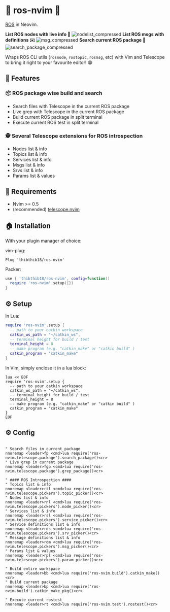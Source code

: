 # 🐢 ros-nvim 🐢
[ROS](https://www.ros.org) in Neovim.

**List ROS nodes with live info 🔦**
![nodelist_compressed](https://user-images.githubusercontent.com/37300147/135919833-d8988f88-7bf6-4e62-928a-5470ff18a1b5.gif)
**List ROS msgs with definitions ✉️**
![msg_compressed](https://user-images.githubusercontent.com/37300147/135919840-d5978470-f50e-4d66-9c02-dc6120189da4.gif)
**Search current ROS package 🔎**
![search_package_compressed](https://user-images.githubusercontent.com/37300147/135919843-af069238-8483-43c0-85ee-35ac1e08b3f0.gif)

Wraps ROS CLI utils (`rosnode`, `rostopic`, `rosmsg`, etc) with Vim and Telescope to bring it right to your favourite editor! 😁

## 🤩 Features

### 📦 ROS package wise build and search

- Search files with Telescope in the current ROS package
- Live grep with Telescope in the current ROS package
- Build current ROS package in split terminal
- Execute current ROS test in split terminal

### 🕵️  Several Telescope extensions for ROS introspection

- Nodes list & info
- Topics list & info
- Services list & info
- Msgs list & info
- Srvs list & info
- Params list & values

## 🦒 Requirements

- Nvim >= 0.5
- (recommended) [telescope.nvim](https://github.com/nvim-telescope/telescope.nvim)

## 🏠 Installation

With your plugin manager of choice:

vim-plug:
```vim
Plug 'thibthib18/ros-nvim'
```
Packer:
```lua
use { 'thibthib18/ros-nvim', config=function()
  require 'ros-nvim'.setup({})
}
```

## ⚙️  Setup

In Lua:
```lua
require 'ros-nvim'.setup {
  -- path to your catkin workspace
  catkin_ws_path = "~/catkin_ws",
  -- terminal height for build / test
  terminal_height = 8
  -- make program (e.g. "catkin_make" or "catkin build" )
  catkin_program = "catkin_make"
}
```

In Vim, simply enclose it in a lua block:
```vim
lua << EOF
require 'ros-nvim'.setup {
  -- path to your catkin workspace
  catkin_ws_path = "~/catkin_ws",
  -- terminal height for build / test
  terminal_height = 8
  -- make program (e.g. "catkin_make" or "catkin build" )
  catkin_program = "catkin_make"
}
EOF
```

## ⚙️  Config

```vim

" Search files in current package
nnoremap <leader>fp <cmd>lua require('ros-nvim.telescope.package').search_package()<cr>
" Live grep in current package
nnoremap <leader>fgp <cmd>lua require('ros-nvim.telescope.package').grep_package()<cr>

" #### ROS Introspection ####
" Topics list & info
nnoremap <leader>rtl <cmd>lua require('ros-nvim.telescope.pickers').topic_picker()<cr>
" Nodes list & info
nnoremap <leader>rnl <cmd>lua require('ros-nvim.telescope.pickers').node_picker()<cr>
" Services list & info
nnoremap <leader>rsl <cmd>lua require('ros-nvim.telescope.pickers').service_picker()<cr>
" Service definitions list & info
nnoremap <leader>rds <cmd>lua require('ros-nvim.telescope.pickers').srv_picker()<cr>
" Message definitions list & info
nnoremap <leader>rdm <cmd>lua require('ros-nvim.telescope.pickers').msg_picker()<cr>
" Params list & values
nnoremap <leader>rpl <cmd>lua require('ros-nvim.telescope.pickers').param_picker()<cr>

" Build entire workspace
nnoremap <leader>bb <cmd>lua require('ros-nvim.build').catkin_make()<cr>
" Build current package
nnoremap <leader>bp <cmd>lua require('ros-nvim.build').catkin_make_pkg()<cr>

" Execute current rostest
nnoremap <leader>rt <cmd>lua require('ros-nvim.test').rostest()<cr>

```
